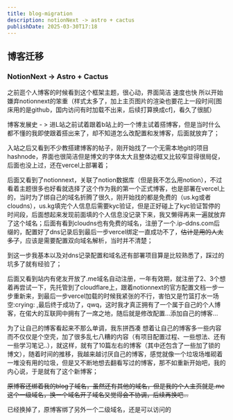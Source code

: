 ```yaml
---
title: blog-migration
description: notionNext -> astro + cactus
publishDate: 2025-03-30T17:18
---
```

## 博客迁移 
### NotionNext -> Astro + Cactus

之前逛个人博客的时候看到这个框架主题，很心动，界面简洁 速度也快
所以开始嫌弃notionnext的笨重（样式太多了，加上主页图片的渲染也要花上一段时间\[图床用的是github，国内访问有时加载不出来，后续打算换成cf]，看久了很腻）

博客发展史 - > 
进L站之前试着跟着b站上的一个博主试着搭博客，但是当时什么都不懂的我即使跟着搭出来了，却不知道怎么改配置和发博客，后面就放弃了；

入站之后又看到不少教搭建博客的帖子，刚开始找了一个无需本地git的项目hashnode，界面也很简洁但是博文的字体太大且整体边框又比较窄显得很局促，后面也没上过，还在vercel上部署着；

后面又看到了notionnext，关联了notion数据库（但是我不怎么用notion），不过看着主题很多也好看就选择了这个作为我的第一个正式博客，也是部署在vercel上的，当时为了绑自己的域名折腾了很久，刚开始找的都是免费的（us.kg或者cloudns），us.kg填完个人信息后需要kyc验证，但是正好碰上了kyc验证暂停的时间段，后面想起来发现前面填的个人信息没记录下来，我又懒得再来一遍就放弃了这个域名；后面有看到cloudns也有免费的域名，注册了一个.ip-ddns.com后缀的，配置好了dns记录后到最后一步vercel绑定一直成功不了，~~估计是用的人太多了~~，应该是需要配置双向域名解析，当时并不清楚；

到这一步我基本以及对dns记录配置和域名还有部署项目算是比较熟悉了，踩过的坑多了就有经验了；

后面又看到站内有佬友开放了.me域名自动注册，一年有效期，就注册了2、3个想着再尝试一下，先托管到了cloudflare上，跟着notionnext的官方配置文档一步一步重新来，到最后一步vercel加载的时候我紧张的不行，害怕又是竹篮打水一场空:crying: ,最后终于成功了，qwq，这时我才真正拥有了一个属于自己的个人博客，在偌大的互联网中拥有了一席之地，随后就是修改配置...添加自己的博客...

为了让自己的博客看起来不那么单调，我东拼西凑 想着让自己的博客多一些内容而不仅仅是个空壳，加了很多乱七八糟的内容（有项目配置过程、一些想法、还有一些学习笔记..），就这样，就有了10篇左右的博客（其中还包含了一些加了锁的博文），随着时间的推移，我越来越讨厌自己的博客，感觉就像一个垃圾场堆砌着一堆没有用的垃圾，但是又不断地想去翻看写过的博客，那不如重新开始吧，我的内心说，于是就有了这个新博客；

~~原博客还绑着我的blog子域名，虽然还有其他的域名，但是我的个人主页就是.me这个一级域名，换一个域名开子域名又觉得会不协调，后续再换吧...~~

已经换掉了，原博客绑了另外一个二级域名，还是可以访问的
